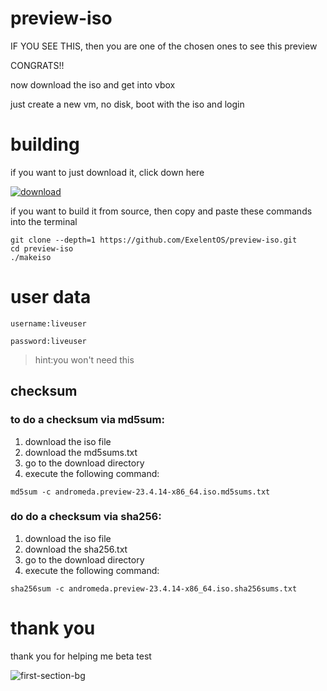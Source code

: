 # preview-iso

IF YOU SEE THIS, then you are one of the chosen ones to see this preview

CONGRATS!!

now download the iso and get into vbox

just create a new vm, no disk, boot with the iso and login

# building

if you want to just download it, click down here

[![download]](https://mega.nz/file/5Fg1lTIB#4RqoMiJpBp27LcQuRzHLCA75T5_ohqizURs2Oi43QKM)

<!----------------------------------------------------------------------------->

[Link]: # 'https://mega.nz/file/5Fg1lTIB#4RqoMiJpBp27LcQuRzHLCA75T5_ohqizURs2Oi43QKM'

<!---------------------------------[ Buttons ]--------------------------------->

[download]: https://img.shields.io/badge/-DOWNLOAD-blue

if you want to build it from source, then copy and paste these commands into the terminal

```
git clone --depth=1 https://github.com/ExelentOS/preview-iso.git
cd preview-iso
./makeiso
```

# user data

```
username:liveuser

password:liveuser

```

> hint:you won't need this



## checksum

### to do a checksum via md5sum:

1. download the iso file
2. download the md5sums.txt
3. go to the download directory
4. execute the following command:
```
md5sum -c andromeda.preview-23.4.14-x86_64.iso.md5sums.txt
```

### do do a checksum via sha256:


1. download the iso file
2. download the sha256.txt
3. go to the download directory
4. execute the following command:
```
sha256sum -c andromeda.preview-23.4.14-x86_64.iso.sha256sums.txt
```

# thank you

thank you for helping me beta test

![first-section-bg](https://user-images.githubusercontent.com/101670923/232256617-7a66f79e-a155-406a-b15e-81faa541e70b.png)
